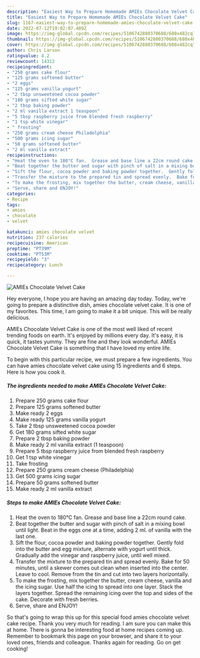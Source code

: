 ```yaml
---
description: "Easiest Way to Prepare Homemade AMIEs Chocolate Velvet Cake"
title: "Easiest Way to Prepare Homemade AMIEs Chocolate Velvet Cake"
slug: 1167-easiest-way-to-prepare-homemade-amies-chocolate-velvet-cake
date: 2022-07-12T19:02:07.489Z
image: https://img-global.cpcdn.com/recipes/5106742880370688/680x482cq70/amies-chocolate-velvet-cake-recipe-main-photo.jpg
thumbnail: https://img-global.cpcdn.com/recipes/5106742880370688/680x482cq70/amies-chocolate-velvet-cake-recipe-main-photo.jpg
cover: https://img-global.cpcdn.com/recipes/5106742880370688/680x482cq70/amies-chocolate-velvet-cake-recipe-main-photo.jpg
author: Chris Larson
ratingvalue: 4.2
reviewcount: 14312
recipeingredient:
- "250 grams cake flour"
- "125 grams softened butter"
- "2 eggs"
- "125 grams vanilla yogurt"
- "2 tbsp unsweetened cocoa powder"
- "180 grams sifted white sugar"
- "2 tbsp baking powder"
- "2 ml vanilla extract 1 teaspoon"
- "5 tbsp raspberry juice from blended fresh raspberry"
- "1 tsp white vinegar"
- " frosting"
- "250 grams cream cheese Philadelphia"
- "500 grams icing sugar"
- "50 grams softened butter"
- "2 ml vanilla extract"
recipeinstructions:
- "Heat the oven to 180°C fan.  Grease and base line a 22cm round cake."
- "Beat together the butter and sugar with pinch of salt in a mixing bowl until light.  Beat in the eggs one at a time, adding 2 ml. of vanilla with the last one."
- "Sift the flour, cocoa powder and baking powder together.  Gently fold into the butter and egg mixture, alternate with yogurt until thick.  Gradually add the vinegar and raspberry juice, until well mixed."
- "Transfer the mixture to the prepared tin and spread evenly.  Bake for 50 minutes, until a skewer comes out clean when inserted into the center.  Leave to cool.  Remove from the tin and cut into two layers horizontally."
- "To make the frosting, mix together the butter, cream cheese, vanilla and the icing sugar.  Use half the icing to spread into one layer.  Stack the layers together.  Spread the remaining icing over the top and sides of the cake.  Decorate with fresh berries."
- "Serve, share and ENJOY!"
categories:
- Recipe
tags:
- amies
- chocolate
- velvet

katakunci: amies chocolate velvet 
nutrition: 237 calories
recipecuisine: American
preptime: "PT39M"
cooktime: "PT53M"
recipeyield: "3"
recipecategory: Lunch

---
```



![AMIEs Chocolate Velvet Cake](https://img-global.cpcdn.com/recipes/5106742880370688/680x482cq70/amies-chocolate-velvet-cake-recipe-main-photo.jpg)

Hey everyone, I hope you are having an amazing day today. Today, we're going to prepare a distinctive dish, amies chocolate velvet cake. It is one of my favorites. This time, I am going to make it a bit unique. This will be really delicious.



AMIEs Chocolate Velvet Cake is one of the most well liked of recent trending foods on earth. It's enjoyed by millions every day. It's easy, it is quick, it tastes yummy. They are fine and they look wonderful. AMIEs Chocolate Velvet Cake is something that I have loved my entire life.


To begin with this particular recipe, we must prepare a few ingredients. You can have amies chocolate velvet cake using 15 ingredients and 6 steps. Here is how you cook it.

<!--inarticleads1-->

##### The ingredients needed to make AMIEs Chocolate Velvet Cake:

1. Prepare 250 grams cake flour
1. Prepare 125 grams softened butter
1. Make ready 2 eggs
1. Make ready 125 grams vanilla yogurt
1. Take 2 tbsp unsweetened cocoa powder
1. Get 180 grams sifted white sugar
1. Prepare 2 tbsp baking powder
1. Make ready 2 ml vanilla extract (1 teaspoon)
1. Prepare 5 tbsp raspberry juice from blended fresh raspberry
1. Get 1 tsp white vinegar
1. Take  frosting
1. Prepare 250 grams cream cheese (Philadelphia)
1. Get 500 grams icing sugar
1. Prepare 50 grams softened butter
1. Make ready 2 ml vanilla extract




<!--inarticleads2-->

##### Steps to make AMIEs Chocolate Velvet Cake:

1. Heat the oven to 180°C fan.  Grease and base line a 22cm round cake.
1. Beat together the butter and sugar with pinch of salt in a mixing bowl until light.  Beat in the eggs one at a time, adding 2 ml. of vanilla with the last one.
1. Sift the flour, cocoa powder and baking powder together.  Gently fold into the butter and egg mixture, alternate with yogurt until thick.  Gradually add the vinegar and raspberry juice, until well mixed.
1. Transfer the mixture to the prepared tin and spread evenly.  Bake for 50 minutes, until a skewer comes out clean when inserted into the center.  Leave to cool.  Remove from the tin and cut into two layers horizontally.
1. To make the frosting, mix together the butter, cream cheese, vanilla and the icing sugar.  Use half the icing to spread into one layer.  Stack the layers together.  Spread the remaining icing over the top and sides of the cake.  Decorate with fresh berries.
1. Serve, share and ENJOY!




So that's going to wrap this up for this special food amies chocolate velvet cake recipe. Thank you very much for reading. I am sure you can make this at home. There is gonna be interesting food at home recipes coming up. Remember to bookmark this page on your browser, and share it to your loved ones, friends and colleague. Thanks again for reading. Go on get cooking!
